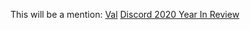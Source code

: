 This will be a mention: [Val](https://slab.discord.tools/users/8c5e38a7)
[Discord 2020 Year In Review](https://slab.discord.tools/posts/c8r8u5i4)